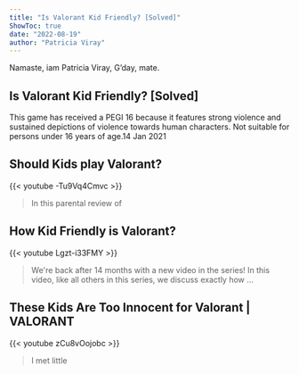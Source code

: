 ```yaml
---
title: "Is Valorant Kid Friendly? [Solved]"
ShowToc: true 
date: "2022-08-19"
author: "Patricia Viray" 
---
```


Namaste, iam Patricia Viray, G’day, mate.
## Is Valorant Kid Friendly? [Solved]
This game has received a PEGI 16 because it features strong violence and sustained depictions of violence towards human characters. Not suitable for persons under 16 years of age.14 Jan 2021

## Should Kids play Valorant?
{{< youtube -Tu9Vq4Cmvc >}}
>In this parental review of 

## How Kid Friendly is Valorant?
{{< youtube Lgzt-i33FMY >}}
>We're back after 14 months with a new video in the series! In this video, like all others in this series, we discuss exactly how ...

## These Kids Are Too Innocent for Valorant | VALORANT
{{< youtube zCu8vOojobc >}}
>I met little 

